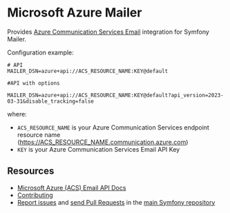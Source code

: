 Microsoft Azure Mailer
======================

Provides [Azure Communication Services Email](https://learn.microsoft.com/en-us/azure/communication-services/concepts/email/email-overview) integration for Symfony Mailer.

Configuration example:

```env
# API
MAILER_DSN=azure+api://ACS_RESOURCE_NAME:KEY@default

#API with options

MAILER_DSN=azure+api://ACS_RESOURCE_NAME:KEY@default?api_version=2023-03-31&disable_tracking=false
```

where:
 - `ACS_RESOURCE_NAME` is your Azure Communication Services endpoint resource name (https://ACS_RESOURCE_NAME.communication.azure.com)
 - `KEY` is your Azure Communication Services Email API Key

Resources
---------

 * [Microsoft Azure (ACS) Email API Docs](https://learn.microsoft.com/en-us/rest/api/communication/email/email/send)
 * [Contributing](https://symfony.com/doc/current/contributing/index.html)
 * [Report issues](https://github.com/symfony/symfony/issues) and
   [send Pull Requests](https://github.com/symfony/symfony/pulls)
   in the [main Symfony repository](https://github.com/symfony/symfony)
